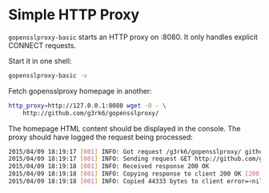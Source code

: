 # Simple HTTP Proxy

`gopensslproxy-basic` starts an HTTP proxy on :8080. It only handles explicit CONNECT
requests.

Start it in one shell:

```sh
gopensslproxy-basic -v
```

Fetch gopensslproxy homepage in another:

```sh
http_proxy=http://127.0.0.1:8080 wget -O - \
	http://github.com/g3rk6/gopensslproxy/
```

The homepage HTML content should be displayed in the console. The proxy should
have logged the request being processed:

```sh
2015/04/09 18:19:17 [001] INFO: Got request /g3rk6/gopensslproxy/ github.com GET http://github.com/g3rk6/gopensslproxy/
2015/04/09 18:19:17 [001] INFO: Sending request GET http://github.com/g3rk6/gopensslproxy/
2015/04/09 18:19:18 [001] INFO: Received response 200 OK
2015/04/09 18:19:18 [001] INFO: Copying response to client 200 OK [200]
2015/04/09 18:19:18 [001] INFO: Copied 44333 bytes to client error=<nil>
```

